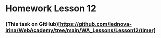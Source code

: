 # Homework Lesson 12

### (This task on GitHub)[https://github.com/lednova-irina/WebAcademy/tree/main/WA_Lessons/Lesson12/timer]